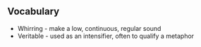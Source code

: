 ## Vocabulary

- Whirring - make a low, continuous, regular sound
- Veritable - used as an intensifier, often to qualify a metaphor